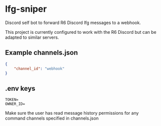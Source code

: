 # lfg-sniper
Discord self bot to forward R6 Discord lfg messages to a webhook.

This project is currently configured to work with the R6 Discord but can be adapted to similar servers.

## Example channels.json
```json
{
    "channel_id": "webhook"
}
```

## .env keys
```
TOKEN=
OWNER_ID=
```

Make sure the user has read message history permissions for any command channels specified in channels.json
